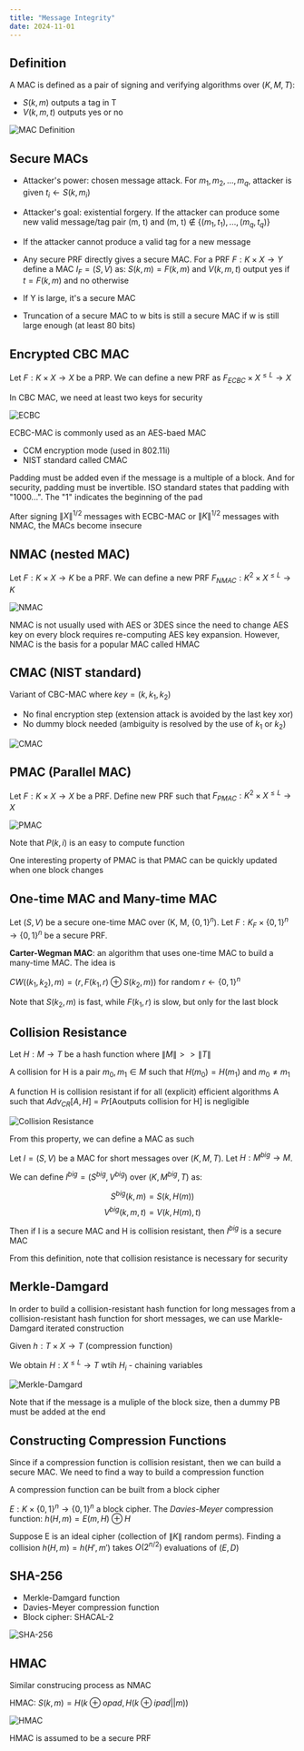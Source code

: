 ```yaml
---
title: "Message Integrity"
date: 2024-11-01
---
```


## Definition

A MAC is defined as a pair of signing and verifying algorithms over $(K, M, T)$:

- $S(k, m)$ outputs a tag in T
- $V(k, m, t)$ outputs yes or no

![MAC Definition](https://raw.githubusercontent.com/da0p/GithubPage/main/docs/assets/MAC_Definition.drawio.png)

## Secure MACs

- Attacker's power: chosen message attack. For $m_1, m_2, ..., m_q$, attacker is
  given $t_i \leftarrow S(k, m_i)$
- Attacker's goal: existential forgery. If the attacker can produce some new
  valid message/tag pair (m, t) and (m, t) $\not\in$
  $\{(m_1, t_1), ..., (m_q, t_q)\}$
- If the attacker cannot produce a valid tag for a new message

- Any secure PRF directly gives a secure MAC. For a PRF
  $F: K \times X \rightarrow Y$ define a MAC $I_F = (S, V)$ as:
  $S(k, m) = F(k, m)$ and $V(k, m, t)$ output yes if $t = F(k, m)$ and no
  otherwise

- If Y is large, it's a secure MAC

- Truncation of a secure MAC to w bits is still a secure MAC if w is still large
  enough (at least 80 bits)

## Encrypted CBC MAC

Let $F: K \times X \rightarrow X$ be a PRP. We can define a new PRF as
$F_{ECBC} \times X^{\leq L} \rightarrow X$

In CBC MAC, we need at least two keys for security

![ECBC](https://raw.githubusercontent.com/da0p/GithubPage/main/docs/assets/raw_cbc.drawio.png)

ECBC-MAC is commonly used as an AES-baed MAC

- CCM encryption mode (used in 802.11i)
- NIST standard called CMAC

Padding must be added even if the message is a multiple of a block. And for
security, padding must be invertible. ISO standard states that padding with
"1000...". The "1" indicates the beginning of the pad

After signing $\|X\|^{1/2}$ messages with ECBC-MAC or $\|K\|^{1/2}$ messages
with NMAC, the MACs become insecure

## NMAC (nested MAC)

Let $F: K \times X \rightarrow K$ be a PRF. We can define a new PRF
$F_{NMAC}: K^2 \times X^{\leq L} \rightarrow K$

![NMAC](https://raw.githubusercontent.com/da0p/GithubPage/main/docs/assets/nmac.drawio.png)

NMAC is not usually used with AES or 3DES since the need to change AES key on
every block requires re-computing AES key expansion. However, NMAC is the basis
for a popular MAC called HMAC

## CMAC (NIST standard)

Variant of CBC-MAC where $key = (k, k_1, k_2)$

- No final encryption step (extension attack is avoided by the last key xor)
- No dummy block needed (ambiguity is resolved by the use of $k_1$ or $k_2$)

![CMAC](https://raw.githubusercontent.com/da0p/GithubPage/main/docs/assets/cmac.drawio.png)

## PMAC (Parallel MAC)

Let $F: K \times X \rightarrow X$ be a PRF. Define new PRF such that
$F_{PMAC}: K^2 \times X^{\leq L} \rightarrow X$

![PMAC](https://raw.githubusercontent.com/da0p/GithubPage/main/docs/assets/pmac.drawio.png)

Note that $P(k, i)$ is an easy to compute function

One interesting property of PMAC is that PMAC can be quickly updated when one
block changes

## One-time MAC and Many-time MAC

Let $(S,V)$ be a secure one-time MAC over (K, M, $\{0,1\}^n$). Let
$F:K_F \times \{0,1\}^n \rightarrow \{0,1\}^n$ be a secure PRF.

**Carter-Wegman MAC**: an algorithm that uses one-time MAC to build a many-time
MAC. The idea is

$CW((k_1, k_2), m) = (r, F(k_1, r) \oplus S(k_2, m))$ for random
$r \leftarrow \{0,1\}^n$

Note that $S(k_2, m)$ is fast, while $F(k_1, r)$ is slow, but only for the last
block

## Collision Resistance

Let $H: M \rightarrow T$ be a hash function where $\|M\| >> \|T\|$

A collision for H is a pair $m_0, m_1 \in M$ such that $H(m_0) = H(m_1)$ and
$m_0 \neq m_1$

A function H is collision resistant if for all (explicit) efficient algorithms A
such that $Adv_{CR}[A,H]$ = $Pr$[Aoutputs collision for H] is negligible

![Collision Resistance](https://raw.githubusercontent.com/da0p/GithubPage/main/docs/assets/collision_resistance.drawio.png)

From this property, we can define a MAC as such

Let $I= (S,V)$ be a MAC for short messages over $(K,M,T)$. Let
$H: M^{big} \rightarrow M$.

We can define $I^{big} = (S^{big}, V^{big})$ over $(K, M^{big}, T)$ as:

$$S^{big}(k,m) = S(k, H(m))$$ $$V^{big}(k, m, t) = V(k, H(m), t)$$

Then if I is a secure MAC and H is collision resistant, then $I^{big}$ is a
secure MAC

From this definition, note that collision resistance is necessary for security

## Merkle-Damgard

In order to build a collision-resistant hash function for long messages from a
collision-resistant hash function for short messages, we can use Markle-Damgard
iterated construction

Given $h: T \times X \rightarrow T$ (compression function)

We obtain $H: X^{\leq L} \rightarrow T$ wtih $H_i$ - chaining variables

![Merkle-Damgard](https://raw.githubusercontent.com/da0p/GithubPage/main/docs/assets/merkle_damgard.drawio.png)

Note that if the message is a muliple of the block size, then a dummy PB must be
added at the end

## Constructing Compression Functions

Since if a compression function is collision resistant, then we can build a
secure MAC. We need to find a way to build a compression function

A compression function can be built from a block cipher

$E: K \times \{0, 1\}^n \rightarrow \{0, 1\}^n$ a block cipher. The
_Davies-Meyer_ compression function: $h(H, m) = E(m, H) \oplus H$

Suppose E is an ideal cipher (collection of $\|K\|$ random perms). Finding a
collision $h(H,m) = h(H', m')$ takes $O(2^{n/2})$ evaluations of $(E, D)$

## SHA-256

- Merkle-Damgard function
- Davies-Meyer compression function
- Block cipher: SHACAL-2

![SHA-256](https://raw.githubusercontent.com/da0p/GithubPage/main/docs/assets/SHA-256.drawio.png)

## HMAC

Similar construcing process as NMAC

HMAC: $S(k, m) = H(k \oplus opad, H(k \oplus ipad || m))$

![HMAC](https://raw.githubusercontent.com/da0p/GithubPage/main/docs/assets/HMAC.drawio.png)

HMAC is assumed to be a secure PRF
